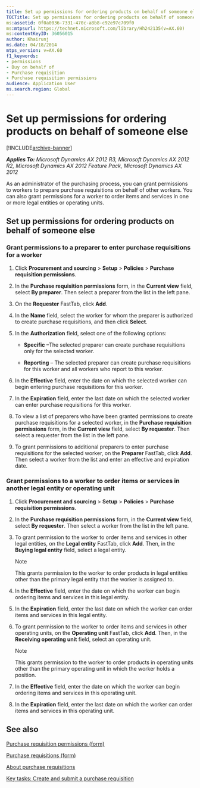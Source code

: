 ```yaml
---
title: Set up permissions for ordering products on behalf of someone else
TOCTitle: Set up permissions for ordering products on behalf of someone else
ms:assetid: 0f0a0036-7331-470c-a8b8-c92e97c709f0
ms:mtpsurl: https://technet.microsoft.com/library/Hh242135(v=AX.60)
ms:contentKeyID: 36056015
author: Khairunj
ms.date: 04/18/2014
mtps_version: v=AX.60
f1_keywords:
- permissions
- Buy on behalf of
- Purchase requisition
- Purchase requisition permissions
audience: Application User
ms.search.region: Global
---
```


# Set up permissions for ordering products on behalf of someone else 


[!INCLUDE[archive-banner](includes/archive-banner.md)]


_**Applies To:** Microsoft Dynamics AX 2012 R3, Microsoft Dynamics AX 2012 R2, Microsoft Dynamics AX 2012 Feature Pack, Microsoft Dynamics AX 2012_

As an administrator of the purchasing process, you can grant permissions to workers to prepare purchase requisitions on behalf of other workers. You can also grant permissions for a worker to order items and services in one or more legal entities or operating units.

## Set up permissions for ordering products on behalf of someone else

### Grant permissions to a preparer to enter purchase requisitions for a worker

1.  Click **Procurement and sourcing** \> **Setup** \> **Policies** \> **Purchase requisition permissions**.

2.  In the **Purchase requisition permissions** form, in the **Current view** field, select **By preparer**. Then select a preparer from the list in the left pane.

3.  On the **Requester** FastTab, click **Add**.

4.  In the **Name** field, select the worker for whom the preparer is authorized to create purchase requisitions, and then click **Select**.

5.  In the **Authorization** field, select one of the following options:
    
      - **Specific** –The selected preparer can create purchase requisitions only for the selected worker.
    
      - **Reporting** – The selected preparer can create purchase requisitions for this worker and all workers who report to this worker.

6.  In the **Effective** field, enter the date on which the selected worker can begin entering purchase requisitions for this worker.

7.  In the **Expiration** field, enter the last date on which the selected worker can enter purchase requisitions for this worker.

8.  To view a list of preparers who have been granted permissions to create purchase requisitions for a selected worker, in the **Purchase requisition permissions** form, in the **Current view** field, select **By requester**. Then select a requester from the list in the left pane.

9.  To grant permissions to additional preparers to enter purchase requisitions for the selected worker, on the **Preparer** FastTab, click **Add**. Then select a worker from the list and enter an effective and expiration date.

### Grant permissions to a worker to order items or services in another legal entity or operating unit

1.  Click **Procurement and sourcing** \> **Setup** \> **Policies** \> **Purchase requisition permissions**.

2.  In the **Purchase requisition permissions** form, in the **Current view** field, select **By requester**. Then select a worker from the list in the left pane.

3.  To grant permission to the worker to order items and services in other legal entities, on the **Legal entity** FastTab, click **Add**. Then, in the **Buying legal entity** field, select a legal entity.
    

    > [!NOTE]
    > <P>This grants permission to the worker to order products in legal entities other than the primary legal entity that the worker is assigned to.</P>



4.  In the **Effective** field, enter the date on which the worker can begin ordering items and services in this legal entity.

5.  In the **Expiration** field, enter the last date on which the worker can order items and services in this legal entity.

6.  To grant permission to the worker to order items and services in other operating units, on the **Operating unit** FastTab, click **Add**. Then, in the **Receiving operating unit** field, select an operating unit.
    

    > [!NOTE]
    > <P>This grants permission to the worker to order products in operating units other than the primary operating unit in which the worker holds a position.</P>



7.  In the **Effective** field, enter the date on which the worker can begin ordering items and services in this operating unit.

8.  In the **Expiration** field, enter the last date on which the worker can order items and services in this operating unit.

## See also

[Purchase requisition permissions (form)](https://technet.microsoft.com/library/hh242815\(v=ax.60\))

[Purchase requisitions (form)](https://technet.microsoft.com/library/hh209453\(v=ax.60\))

[About purchase requisitions](about-purchase-requisitions.md)

[Key tasks: Create and submit a purchase requisition](key-tasks-create-and-submit-a-purchase-requisition.md)

  


